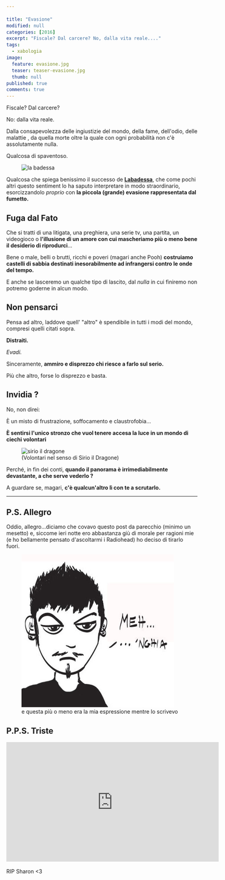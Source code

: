 ```yaml
---

title: "Evasione"
modified: null
categories: [2016]
excerpt: "Fiscale? Dal carcere? No, dalla vita reale...."
tags:
  - xabologia
image: 
  feature: evasione.jpg
  teaser: teaser-evasione.jpg
  thumb: null
published: true
comments: true
---
```


Fiscale? Dal carcere?

No: dalla vita reale.

Dalla consapevolezza delle ingiustizie del mondo, della fame, dell'odio, delle malattie , da quella morte oltre la quale con ogni probabilità non c'è assolutamente nulla.

Qualcosa di spaventoso. 

<figure>
<img src='https://scontent-mxp1-1.xx.fbcdn.net/v/t1.0-9/12321328_459768264227684_1042083069774386263_n.jpg?oh=dc9a014971b66337216b0b6d3e8020b4&oe=58D55834' alt='la badessa'>
</figure>

Qualcosa che spiega benissimo il successo de [**Labadessa**](https://www.facebook.com/mattlabaart/), che come pochi altri questo sentiment lo ha saputo interpretare in modo straordinario, esorcizzandolo _proprio_ con **la piccola (grande) evasione rappresentata dal fumetto.**

## Fuga dal Fato 

Che si tratti di una litigata, una preghiera, una serie tv, una partita, un videogioco o **l'illusione di un amore con cui mascheriamo più o meno bene il desiderio di riprodurci**...

Bene o male, belli o brutti, ricchi e poveri (magari anche Pooh) **costruiamo castelli di sabbia destinati inesorabilmente ad infrangersi contro le onde del tempo.**

E anche se lasceremo un qualche tipo di lascito, dal _nulla_ in cui finiremo non potremo goderne in alcun modo.

## Non pensarci

Pensa ad altro, laddove quell' "altro" è spendibile in tutti i modi del mondo, compresi quelli citati sopra.

**Distraiti.** 

_Evadi._

Sinceramente, **ammiro e disprezzo chi riesce a farlo sul serio.**

Più che altro, forse lo disprezzo e basta.

## Invidia ?

No, non direi:

È un misto di frustrazione, soffocamento e claustrofobia...

**È sentirsi l'unico stronzo che vuol tenere accesa la luce in un mondo di ciechi volontari**

<figure>
<img src='http://2.bp.blogspot.com/-44POH924vy4/UoG7xzw8jjI/AAAAAAAA0sE/7vtG1l7Tvk0/s1600/45-cavalieri-dello-zodiaco-asgard-episodio-5.jpg' alt='sirio il dragone'>
<figcaption>(Volontari nel senso di Sirio il Dragone)
</figcaption>
</figure>

Perché, in fin dei conti, **quando il panorama è irrimediabilmente devastante, a che serve vederlo ?**

A guardare se, magari, **c'è qualcun'altro lì con te a scrutarlo.**

------------------------------------------

## P.S. Allegro

Oddio, allegro...diciamo che covavo questo post da parecchio (minimo un mesetto) e, siccome ieri notte ero abbastanza giù di morale per ragioni mie (e ho bellamente pensato d'ascoltarmi i Radiohead) ho deciso di tirarlo fuori.

<figure>
<img src='/gallery/artwork/io.jpg' alt='mehnghia'>
<figcaption>e questa più o meno era la mia espressione mentre lo scrivevo</figcaption>
</figure>

## P.P.S. Triste

<iframe width="560" height="315" src="https://www.youtube.com/embed/8ouI5KcyHfE" frameborder="0" allowfullscreen></iframe>

RIP Sharon <3